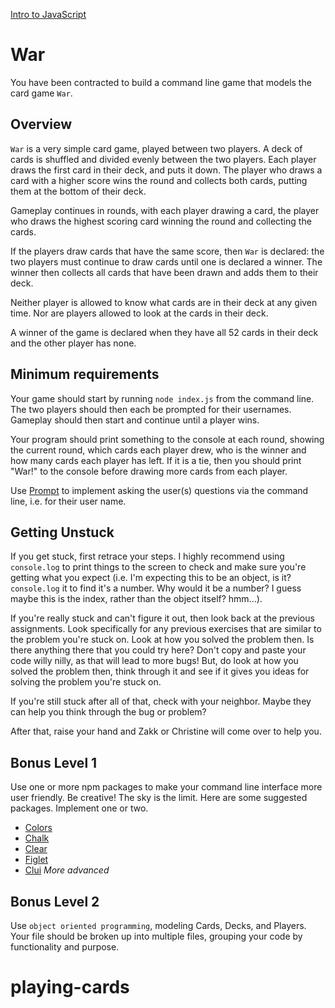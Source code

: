 [Intro to JavaScript](https://github.com/ga-students/JS-DC)

# War
You have been contracted to build a command line game that models the card game `War`.

## Overview
`War` is a very simple card game, played between two players. A deck of cards
is shuffled and divided evenly between the two players. Each player draws the
first card in their deck, and puts it down. The player who draws a card with a
higher score wins the round and collects both cards, putting them at the bottom
of their deck.

Gameplay continues in rounds, with each player drawing a card, the player who
draws the highest scoring card winning the round and collecting the cards.

If the players draw cards that have the same score, then `War` is declared: the
two players must continue to draw cards until one is declared a winner. The
winner then collects all cards that have been drawn and adds them to their deck.

Neither player is allowed to know what cards are in their deck at any given
time. Nor are players allowed to look at the cards in their deck.

A winner of the game is declared when they have all 52 cards in their deck and
the other player has none.

## Minimum requirements
Your game should start by running `node index.js` from the command line. The
two players should then each be prompted for their usernames. Gameplay should
then start and continue until a player wins.

Your program should print something to the console at each round, showing the
current round, which cards each player drew, who is the winner and how many
cards each player has left. If it is a tie, then you should print "War!" to the
console before drawing more cards from each player.

Use [Prompt](https://www.npmjs.com/package/prompt) to implement
asking the user(s) questions via the command line, i.e. for their user name.

## Getting Unstuck
If you get stuck, first retrace your steps. I highly recommend using
`console.log` to print things to the screen to check and make sure you're
getting what you expect (i.e. I'm expecting this to be an object, is it?
`console.log` it to find it's a number. Why would it be a number? I guess maybe
this is the index, rather than the object itself? hmm...).

If you're really stuck and can't figure it out, then look back at the previous
assignments. Look specifically for any previous exercises that are similar to
the problem you're stuck on. Look at how you solved the problem then. Is there
anything there that you could try here? Don't copy and paste your code willy
nilly, as that will lead to more bugs! But, do look at how you solved the
problem then, think through it and see if it gives you ideas for solving the
problem you're stuck on.

If you're still stuck after all of that, check with your neighbor. Maybe they
can help you think through the bug or problem?

After that, raise your hand and Zakk or Christine will come over to help you.

## Bonus Level 1
Use one or more npm packages to make your command line interface more user
friendly. Be creative! The sky is the limit. Here are some suggested packages.
Implement one or two.

- [Colors](https://www.npmjs.com/package/colors)
- [Chalk](https://www.npmjs.com/package/chalk)
- [Clear](https://www.npmjs.com/package/clear)
- [Figlet](https://www.npmjs.com/package/figlet)
- [Clui](https://www.npmjs.com/package/clui) *More advanced*

## Bonus Level 2
Use `object oriented programming`, modeling Cards, Decks, and Players. Your
file should be broken up into multiple files, grouping your code by
functionality and purpose.

# playing-cards
